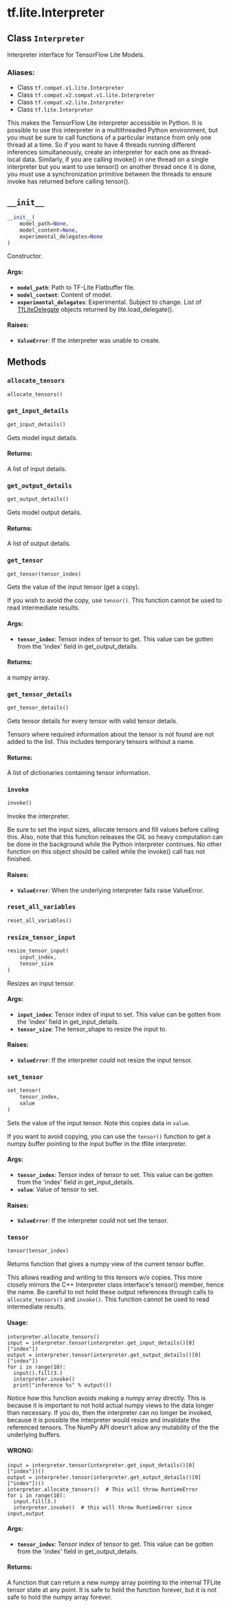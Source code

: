 <div itemscope itemtype="http://developers.google.com/ReferenceObject">
<meta itemprop="name" content="tf.lite.Interpreter" />
<meta itemprop="path" content="Stable" />
<meta itemprop="property" content="__init__"/>
<meta itemprop="property" content="allocate_tensors"/>
<meta itemprop="property" content="get_input_details"/>
<meta itemprop="property" content="get_output_details"/>
<meta itemprop="property" content="get_tensor"/>
<meta itemprop="property" content="get_tensor_details"/>
<meta itemprop="property" content="invoke"/>
<meta itemprop="property" content="reset_all_variables"/>
<meta itemprop="property" content="resize_tensor_input"/>
<meta itemprop="property" content="set_tensor"/>
<meta itemprop="property" content="tensor"/>
</div>

# tf.lite.Interpreter

## Class `Interpreter`

Interpreter interface for TensorFlow Lite Models.



### Aliases:

* Class `tf.compat.v1.lite.Interpreter`
* Class `tf.compat.v2.compat.v1.lite.Interpreter`
* Class `tf.compat.v2.lite.Interpreter`
* Class `tf.lite.Interpreter`

<!-- Placeholder for "Used in" -->

This makes the TensorFlow Lite interpreter accessible in Python.
It is possible to use this interpreter in a multithreaded Python environment,
but you must be sure to call functions of a particular instance from only
one thread at a time. So if you want to have 4 threads running different
inferences simultaneously, create  an interpreter for each one as thread-local
data. Similarly, if you are calling invoke() in one thread on a single
interpreter but you want to use tensor() on another thread once it is done,
you must use a synchronization primitive between the threads to ensure invoke
has returned before calling tensor().

<h2 id="__init__"><code>__init__</code></h2>

``` python
__init__(
    model_path=None,
    model_content=None,
    experimental_delegates=None
)
```

Constructor.


#### Args:


* <b>`model_path`</b>: Path to TF-Lite Flatbuffer file.
* <b>`model_content`</b>: Content of model.
* <b>`experimental_delegates`</b>: Experimental. Subject to change. List of
  [TfLiteDelegate](https://www.tensorflow.org/lite/performance/delegates)
  objects returned by lite.load_delegate().


#### Raises:


* <b>`ValueError`</b>: If the interpreter was unable to create.



## Methods

<h3 id="allocate_tensors"><code>allocate_tensors</code></h3>

``` python
allocate_tensors()
```




<h3 id="get_input_details"><code>get_input_details</code></h3>

``` python
get_input_details()
```

Gets model input details.


#### Returns:

A list of input details.


<h3 id="get_output_details"><code>get_output_details</code></h3>

``` python
get_output_details()
```

Gets model output details.


#### Returns:

A list of output details.


<h3 id="get_tensor"><code>get_tensor</code></h3>

``` python
get_tensor(tensor_index)
```

Gets the value of the input tensor (get a copy).

If you wish to avoid the copy, use `tensor()`. This function cannot be used
to read intermediate results.

#### Args:


* <b>`tensor_index`</b>: Tensor index of tensor to get. This value can be gotten from
              the 'index' field in get_output_details.


#### Returns:

a numpy array.


<h3 id="get_tensor_details"><code>get_tensor_details</code></h3>

``` python
get_tensor_details()
```

Gets tensor details for every tensor with valid tensor details.

Tensors where required information about the tensor is not found are not
added to the list. This includes temporary tensors without a name.

#### Returns:

A list of dictionaries containing tensor information.


<h3 id="invoke"><code>invoke</code></h3>

``` python
invoke()
```

Invoke the interpreter.

Be sure to set the input sizes, allocate tensors and fill values before
calling this. Also, note that this function releases the GIL so heavy
computation can be done in the background while the Python interpreter
continues. No other function on this object should be called while the
invoke() call has not finished.

#### Raises:


* <b>`ValueError`</b>: When the underlying interpreter fails raise ValueError.

<h3 id="reset_all_variables"><code>reset_all_variables</code></h3>

``` python
reset_all_variables()
```




<h3 id="resize_tensor_input"><code>resize_tensor_input</code></h3>

``` python
resize_tensor_input(
    input_index,
    tensor_size
)
```

Resizes an input tensor.


#### Args:


* <b>`input_index`</b>: Tensor index of input to set. This value can be gotten from
             the 'index' field in get_input_details.
* <b>`tensor_size`</b>: The tensor_shape to resize the input to.


#### Raises:


* <b>`ValueError`</b>: If the interpreter could not resize the input tensor.

<h3 id="set_tensor"><code>set_tensor</code></h3>

``` python
set_tensor(
    tensor_index,
    value
)
```

Sets the value of the input tensor. Note this copies data in `value`.

If you want to avoid copying, you can use the `tensor()` function to get a
numpy buffer pointing to the input buffer in the tflite interpreter.

#### Args:


* <b>`tensor_index`</b>: Tensor index of tensor to set. This value can be gotten from
              the 'index' field in get_input_details.
* <b>`value`</b>: Value of tensor to set.


#### Raises:


* <b>`ValueError`</b>: If the interpreter could not set the tensor.

<h3 id="tensor"><code>tensor</code></h3>

``` python
tensor(tensor_index)
```

Returns function that gives a numpy view of the current tensor buffer.

This allows reading and writing to this tensors w/o copies. This more
closely mirrors the C++ Interpreter class interface's tensor() member, hence
the name. Be careful to not hold these output references through calls
to `allocate_tensors()` and `invoke()`. This function cannot be used to read
intermediate results.

#### Usage:



```
interpreter.allocate_tensors()
input = interpreter.tensor(interpreter.get_input_details()[0]["index"])
output = interpreter.tensor(interpreter.get_output_details()[0]["index"])
for i in range(10):
  input().fill(3.)
  interpreter.invoke()
  print("inference %s" % output())
```

Notice how this function avoids making a numpy array directly. This is
because it is important to not hold actual numpy views to the data longer
than necessary. If you do, then the interpreter can no longer be invoked,
because it is possible the interpreter would resize and invalidate the
referenced tensors. The NumPy API doesn't allow any mutability of the
the underlying buffers.

#### WRONG:



```
input = interpreter.tensor(interpreter.get_input_details()[0]["index"])()
output = interpreter.tensor(interpreter.get_output_details()[0]["index"])()
interpreter.allocate_tensors()  # This will throw RuntimeError
for i in range(10):
  input.fill(3.)
  interpreter.invoke()  # this will throw RuntimeError since input,output
```

#### Args:


* <b>`tensor_index`</b>: Tensor index of tensor to get. This value can be gotten from
              the 'index' field in get_output_details.


#### Returns:

A function that can return a new numpy array pointing to the internal
TFLite tensor state at any point. It is safe to hold the function forever,
but it is not safe to hold the numpy array forever.




